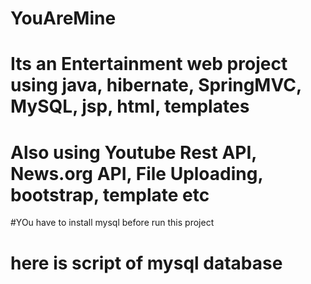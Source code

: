 # YouAreMine
# Its an Entertainment web project using java, hibernate, SpringMVC, MySQL, jsp, html, templates
# Also using Youtube Rest API, News.org API, File Uploading, bootstrap, template etc

#YOu have to install mysql before run this project
# here is script of mysql database
